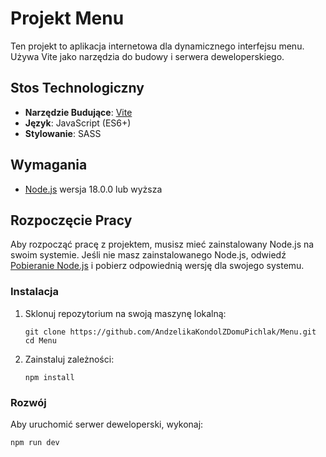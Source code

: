 # Projekt Menu

Ten projekt to aplikacja internetowa dla dynamicznego interfejsu menu. Używa Vite jako narzędzia do budowy i serwera deweloperskiego.

## Stos Technologiczny

- **Narzędzie Budujące**: [Vite](https://vitejs.dev/)
- **Język**: JavaScript (ES6+)
- **Stylowanie**: SASS

## Wymagania

- [Node.js](https://nodejs.org/) wersja 18.0.0 lub wyższa

## Rozpoczęcie Pracy

Aby rozpocząć pracę z projektem, musisz mieć zainstalowany Node.js na swoim systemie. Jeśli nie masz zainstalowanego Node.js, odwiedź [Pobieranie Node.js](https://nodejs.org/en/download/) i pobierz odpowiednią wersję dla swojego systemu.

### Instalacja

1. Sklonuj repozytorium na swoją maszynę lokalną:

   ```
   git clone https://github.com/AndzelikaKondolZDomuPichlak/Menu.git
   cd Menu
   ```

2. Zainstaluj zależności:

   ```
   npm install
   ```

### Rozwój

Aby uruchomić serwer deweloperski, wykonaj:

```
npm run dev
```
